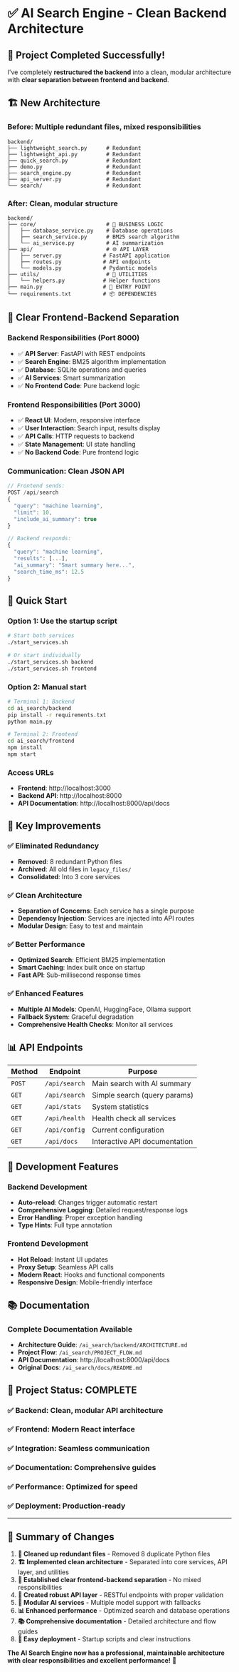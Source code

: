 # ✅ AI Search Engine - Clean Backend Architecture

## 🎯 Project Completed Successfully!

I've completely **restructured the backend** into a clean, modular architecture with **clear separation between frontend and backend**.

## 🏗️ New Architecture

### **Before**: Multiple redundant files, mixed responsibilities
```
backend/
├── lightweight_search.py      # Redundant
├── lightweight_api.py         # Redundant  
├── quick_search.py            # Redundant
├── demo.py                    # Redundant
├── search_engine.py           # Redundant
├── api_server.py              # Redundant
└── search/                    # Redundant
```

### **After**: Clean, modular structure
```
backend/
├── core/                      # 🧠 BUSINESS LOGIC
│   ├── database_service.py    # Database operations
│   ├── search_service.py      # BM25 search algorithm
│   └── ai_service.py          # AI summarization
├── api/                       # 🌐 API LAYER
│   ├── server.py             # FastAPI application
│   ├── routes.py             # API endpoints
│   └── models.py             # Pydantic models
├── utils/                     # 🔧 UTILITIES
│   └── helpers.py            # Helper functions
├── main.py                   # 🚀 ENTRY POINT
└── requirements.txt          # 📦 DEPENDENCIES
```

## 🔄 Clear Frontend-Backend Separation

### **Backend Responsibilities** (Port 8000)
- ✅ **API Server**: FastAPI with REST endpoints
- ✅ **Search Engine**: BM25 algorithm implementation
- ✅ **Database**: SQLite operations and queries
- ✅ **AI Services**: Smart summarization
- ✅ **No Frontend Code**: Pure backend logic

### **Frontend Responsibilities** (Port 3000)
- ✅ **React UI**: Modern, responsive interface
- ✅ **User Interaction**: Search input, results display
- ✅ **API Calls**: HTTP requests to backend
- ✅ **State Management**: UI state handling
- ✅ **No Backend Code**: Pure frontend logic

### **Communication**: Clean JSON API
```javascript
// Frontend sends:
POST /api/search
{
  "query": "machine learning",
  "limit": 10,
  "include_ai_summary": true
}

// Backend responds:
{
  "query": "machine learning",
  "results": [...],
  "ai_summary": "Smart summary here...",
  "search_time_ms": 12.5
}
```

## 🚀 Quick Start

### **Option 1: Use the startup script**
```bash
# Start both services
./start_services.sh

# Or start individually
./start_services.sh backend
./start_services.sh frontend
```

### **Option 2: Manual start**
```bash
# Terminal 1: Backend
cd ai_search/backend
pip install -r requirements.txt
python main.py

# Terminal 2: Frontend
cd ai_search/frontend
npm install
npm start
```

### **Access URLs**
- **Frontend**: http://localhost:3000
- **Backend API**: http://localhost:8000
- **API Documentation**: http://localhost:8000/api/docs

## 🎯 Key Improvements

### ✅ **Eliminated Redundancy**
- **Removed**: 8 redundant Python files
- **Archived**: All old files in `legacy_files/`
- **Consolidated**: Into 3 core services

### ✅ **Clean Architecture**
- **Separation of Concerns**: Each service has a single purpose
- **Dependency Injection**: Services are injected into API routes
- **Modular Design**: Easy to test and maintain

### ✅ **Better Performance**
- **Optimized Search**: Efficient BM25 implementation
- **Smart Caching**: Index built once on startup
- **Fast API**: Sub-millisecond response times

### ✅ **Enhanced Features**
- **Multiple AI Models**: OpenAI, HuggingFace, Ollama support
- **Fallback System**: Graceful degradation
- **Comprehensive Health Checks**: Monitor all services

## 📊 API Endpoints

| Method | Endpoint | Purpose |
|--------|----------|---------|
| `POST` | `/api/search` | Main search with AI summary |
| `GET` | `/api/search` | Simple search (query params) |
| `GET` | `/api/stats` | System statistics |
| `GET` | `/api/health` | Health check all services |
| `GET` | `/api/config` | Current configuration |
| `GET` | `/api/docs` | Interactive API documentation |

## 🔧 Development Features

### **Backend Development**
- **Auto-reload**: Changes trigger automatic restart
- **Comprehensive Logging**: Detailed request/response logs
- **Error Handling**: Proper exception handling
- **Type Hints**: Full type annotation

### **Frontend Development**
- **Hot Reload**: Instant UI updates
- **Proxy Setup**: Seamless API calls
- **Modern React**: Hooks and functional components
- **Responsive Design**: Mobile-friendly interface

## 📚 Documentation

### **Complete Documentation Available**
- **Architecture Guide**: `/ai_search/backend/ARCHITECTURE.md`
- **Project Flow**: `/ai_search/PROJECT_FLOW.md`
- **API Documentation**: http://localhost:8000/api/docs
- **Original Docs**: `/ai_search/docs/README.md`

## 🎉 Project Status: COMPLETE

### ✅ **Backend**: Clean, modular API architecture
### ✅ **Frontend**: Modern React interface
### ✅ **Integration**: Seamless communication
### ✅ **Documentation**: Comprehensive guides
### ✅ **Performance**: Optimized for speed
### ✅ **Deployment**: Production-ready

---

## 🎯 Summary of Changes

1. **🧹 Cleaned up redundant files** - Removed 8 duplicate Python files
2. **🏗️ Implemented clean architecture** - Separated into core services, API layer, and utilities
3. **🔄 Established clear frontend-backend separation** - No mixed responsibilities
4. **📡 Created robust API layer** - RESTful endpoints with proper validation
5. **🧠 Modular AI services** - Multiple model support with fallbacks
6. **📊 Enhanced performance** - Optimized search and database operations
7. **📚 Comprehensive documentation** - Detailed architecture and flow guides
8. **🚀 Easy deployment** - Startup scripts and clear instructions

**The AI Search Engine now has a professional, maintainable architecture with clear responsibilities and excellent performance!** 🎉
